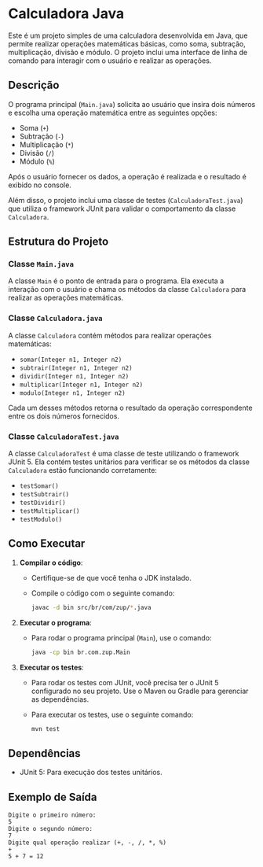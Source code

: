 # Calculadora Java

Este é um projeto simples de uma calculadora desenvolvida em Java, que permite realizar operações matemáticas básicas, como soma, subtração, multiplicação, divisão e módulo. O projeto inclui uma interface de linha de comando para interagir com o usuário e realizar as operações.

## Descrição

O programa principal (`Main.java`) solicita ao usuário que insira dois números e escolha uma operação matemática entre as seguintes opções:

- Soma (`+`)
- Subtração (`-`)
- Multiplicação (`*`)
- Divisão (`/`)
- Módulo (`%`)

Após o usuário fornecer os dados, a operação é realizada e o resultado é exibido no console.

Além disso, o projeto inclui uma classe de testes (`CalculadoraTest.java`) que utiliza o framework JUnit para validar o comportamento da classe `Calculadora`.

## Estrutura do Projeto

### Classe `Main.java`
A classe `Main` é o ponto de entrada para o programa. Ela executa a interação com o usuário e chama os métodos da classe `Calculadora` para realizar as operações matemáticas.

### Classe `Calculadora.java`
A classe `Calculadora` contém métodos para realizar operações matemáticas:

- `somar(Integer n1, Integer n2)`
- `subtrair(Integer n1, Integer n2)`
- `dividir(Integer n1, Integer n2)`
- `multiplicar(Integer n1, Integer n2)`
- `modulo(Integer n1, Integer n2)`

Cada um desses métodos retorna o resultado da operação correspondente entre os dois números fornecidos.

### Classe `CalculadoraTest.java`
A classe `CalculadoraTest` é uma classe de teste utilizando o framework JUnit 5. Ela contém testes unitários para verificar se os métodos da classe `Calculadora` estão funcionando corretamente:

- `testSomar()`
- `testSubtrair()`
- `testDividir()`
- `testMultiplicar()`
- `testModulo()`

## Como Executar

1. **Compilar o código**:
    - Certifique-se de que você tenha o JDK instalado.
    - Compile o código com o seguinte comando:

      ```bash
      javac -d bin src/br/com/zup/*.java
      ```

2. **Executar o programa**:
    - Para rodar o programa principal (`Main`), use o comando:

      ```bash
      java -cp bin br.com.zup.Main
      ```

3. **Executar os testes**:
    - Para rodar os testes com JUnit, você precisa ter o JUnit 5 configurado no seu projeto. Use o Maven ou Gradle para gerenciar as dependências.
    - Para executar os testes, use o seguinte comando:

      ```bash
      mvn test
      ```

## Dependências

- JUnit 5: Para execução dos testes unitários.

## Exemplo de Saída

```text
Digite o primeiro número: 
5
Digite o segundo número: 
7
Digite qual operação realizar (+, -, /, *, %)
+
5 + 7 = 12